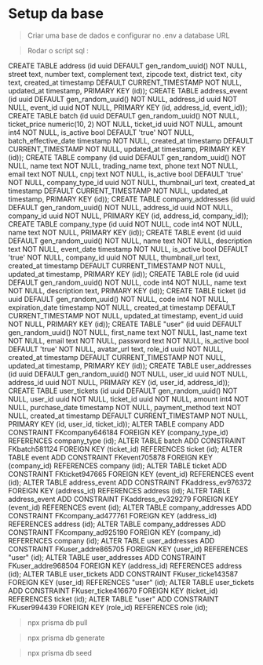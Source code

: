 # Setup da base
>Criar uma base de dados e configurar no .env a database URL

>Rodar o script sql :

CREATE TABLE address (id uuid DEFAULT gen_random_uuid() NOT NULL, street text, number text, complement text, zipcode text, district text, city text, created_at timestamp DEFAULT CURRENT_TIMESTAMP NOT NULL, updated_at timestamp, PRIMARY KEY (id));
CREATE TABLE address_event (id uuid DEFAULT gen_random_uuid() NOT NULL, address_id uuid NOT NULL, event_id uuid NOT NULL, PRIMARY KEY (id, address_id, event_id));
CREATE TABLE batch (id uuid DEFAULT gen_random_uuid() NOT NULL, ticket_price numeric(10, 2) NOT NULL, ticket_id uuid NOT NULL, amount int4 NOT NULL, is_active bool DEFAULT 'true' NOT NULL, batch_effective_date timestamp NOT NULL, created_at timestamp DEFAULT CURRENT_TIMESTAMP NOT NULL, updated_at timestamp, PRIMARY KEY (id));
CREATE TABLE company (id uuid DEFAULT gen_random_uuid() NOT NULL, name text NOT NULL, trading_name text, phone text NOT NULL, email text NOT NULL, cnpj text NOT NULL, is_active bool DEFAULT 'true' NOT NULL, company_type_id uuid NOT NULL, thumbnail_url text, created_at timestamp DEFAULT CURRENT_TIMESTAMP NOT NULL, updated_at timestamp, PRIMARY KEY (id));
CREATE TABLE company_addresses (id uuid DEFAULT gen_random_uuid() NOT NULL, address_id uuid NOT NULL, company_id uuid NOT NULL, PRIMARY KEY (id, address_id, company_id));
CREATE TABLE company_type (id uuid NOT NULL, code int4 NOT NULL, name text NOT NULL, PRIMARY KEY (id));
CREATE TABLE event (id uuid DEFAULT gen_random_uuid() NOT NULL, name text NOT NULL, description text NOT NULL, event_date timestamp NOT NULL, is_active bool DEFAULT 'true' NOT NULL, company_id uuid NOT NULL, thumbnail_url text, created_at timestamp DEFAULT CURRENT_TIMESTAMP NOT NULL, updated_at timestamp, PRIMARY KEY (id));
CREATE TABLE role (id uuid DEFAULT gen_random_uuid() NOT NULL, code int4 NOT NULL, name text NOT NULL, description text, PRIMARY KEY (id));
CREATE TABLE ticket (id uuid DEFAULT gen_random_uuid() NOT NULL, code int4 NOT NULL, expiration_date timestamp NOT NULL, created_at timestamp DEFAULT CURRENT_TIMESTAMP NOT NULL, updated_at timestamp, event_id uuid NOT NULL, PRIMARY KEY (id));
CREATE TABLE "user" (id uuid DEFAULT gen_random_uuid() NOT NULL, first_name text NOT NULL, last_name text NOT NULL, email text NOT NULL, password text NOT NULL, is_active bool DEFAULT 'true' NOT NULL, avatar_url text, role_id uuid NOT NULL, created_at timestamp DEFAULT CURRENT_TIMESTAMP NOT NULL, updated_at timestamp, PRIMARY KEY (id));
CREATE TABLE user_addresses (id uuid DEFAULT gen_random_uuid() NOT NULL, user_id uuid NOT NULL, address_id uuid NOT NULL, PRIMARY KEY (id, user_id, address_id));
CREATE TABLE user_tickets (id uuid DEFAULT gen_random_uuid() NOT NULL, user_id uuid NOT NULL, ticket_id uuid NOT NULL, amount int4 NOT NULL, purchase_date timestamp NOT NULL, payment_method text NOT NULL, created_at timestamp DEFAULT CURRENT_TIMESTAMP NOT NULL, PRIMARY KEY (id, user_id, ticket_id));
ALTER TABLE company ADD CONSTRAINT FKcompany646184 FOREIGN KEY (company_type_id) REFERENCES company_type (id);
ALTER TABLE batch ADD CONSTRAINT FKbatch581124 FOREIGN KEY (ticket_id) REFERENCES ticket (id);
ALTER TABLE event ADD CONSTRAINT FKevent705878 FOREIGN KEY (company_id) REFERENCES company (id);
ALTER TABLE ticket ADD CONSTRAINT FKticket947665 FOREIGN KEY (event_id) REFERENCES event (id);
ALTER TABLE address_event ADD CONSTRAINT FKaddress_ev976372 FOREIGN KEY (address_id) REFERENCES address (id);
ALTER TABLE address_event ADD CONSTRAINT FKaddress_ev329279 FOREIGN KEY (event_id) REFERENCES event (id);
ALTER TABLE company_addresses ADD CONSTRAINT FKcompany_ad477761 FOREIGN KEY (address_id) REFERENCES address (id);
ALTER TABLE company_addresses ADD CONSTRAINT FKcompany_ad925190 FOREIGN KEY (company_id) REFERENCES company (id);
ALTER TABLE user_addresses ADD CONSTRAINT FKuser_addre865705 FOREIGN KEY (user_id) REFERENCES "user" (id);
ALTER TABLE user_addresses ADD CONSTRAINT FKuser_addre968504 FOREIGN KEY (address_id) REFERENCES address (id);
ALTER TABLE user_tickets ADD CONSTRAINT FKuser_ticke143587 FOREIGN KEY (user_id) REFERENCES "user" (id);
ALTER TABLE user_tickets ADD CONSTRAINT FKuser_ticke416670 FOREIGN KEY (ticket_id) REFERENCES ticket (id);
ALTER TABLE "user" ADD CONSTRAINT FKuser994439 FOREIGN KEY (role_id) REFERENCES role (id);


> npx prisma db pull

> npx prisma db generate

> npx prisma db seed
